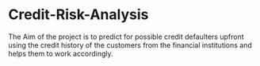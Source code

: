 # Credit-Risk-Analysis
The Aim of the project is to predict for  possible credit defaulters upfront using the  credit history of the customers from the  financial institutions and helps them to  work accordingly.
